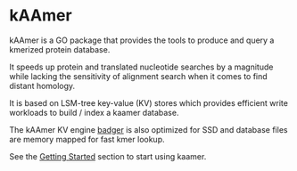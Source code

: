 # kAAmer

kAAmer is a GO package that provides the tools to produce and query a kmerized protein database.

It speeds up protein and translated nucleotide searches by a magnitude while lacking the sensitivity of alignment search when it comes to find distant homology.

It is based on LSM-tree key-value (KV) stores which provides efficient write workloads to build / index a kaamer database.

The kAAmer KV engine [badger](https://github.com/dgraph-io/badger) is also optimized for SSD and database files are memory mapped for fast kmer lookup.

See the [Getting Started](./installation.md) section to start using kaamer.
